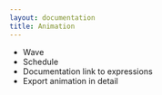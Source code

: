 ```yaml
---
layout: documentation
title: Animation
---
```

* Wave
* Schedule
* Documentation link to expressions
* Export animation in detail